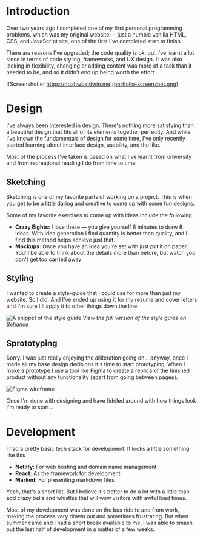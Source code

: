# Introduction

Over two years ago I completed one of my first personal programming problems, which was my original website — just a humble vanilla HTML, CSS, and JavaScript site, one of the first I've completed start to finish.

There are reasons I've upgraded; the code quality is ok, but I've learnt a lot since in terms of code styling, frameworks, and UX design. It was also lacking in flexibility, changing or adding content was more of a task than it needed to be, and so it didn't end up being worth the effort.

![Screenshot of https://noahwbaldwin.me](portfolio-screenshot.png)

# Design

I've always been interested in design. There's nothing more satisfying than a beautiful design that fits all of its elements together perfectly. And while I've known the fundamentals of design for some time, I've only recently started learning about interface design, usability, and the like.

Most of the process I've taken is based on what I've learnt from university and from recreational reading I do from time to time.

## Sketching

Sketching is one of my favorite parts of working on a project. This is when you get to be a little daring and creative to come up with some fun designs.

Some of my favorite exercises to come up with ideas include the following.

- **Crazy Eights:** I love these — you give yourself 8 minutes to draw 8 ideas. With idea generation I find quantity is better than quality, and I find this method helps achieve just that.
- **Mockups:** Once you have an idea you're set with just put it on paper. You'll be able to think about the details more than before, but watch you don't get too carried away

## Styling

I wanted to create a style-guide that I could use for more than just my website. So I did. And I've ended up using it for my resume and cover letters and I'm sure I'll apply it to other things down the line.

![A snippet of the style guide](portfolio-style-guide.png)
*View the full version of the style guide on [Behance](https://www.behance.net/gallery/94816363/Style-Guide-for-Personal-Portfolio)*

## Sprototyping

Sorry. I was just really enjoying the alliteration going on... anyway, once I made all my base design decisions it's time to start prototyping. When I make a prototype I use a tool like Figma to create a replica of the finished product without any functionality (apart from going between pages).

![Figma wireframe](portfolio-figma-wireframe.png)

Once I'm done with designing and have fiddled around with how things look I'm ready to start...

# Development

I had a pretty basic tech stack for development. It looks a little something like this

- **Netlify:** For web hosting and domain name management
- **React:** As the framework for development
- **Marked:** For presenting markdown files

Yeah, that's a short list. But I believe it's better to do a lot with a little than add crazy bells and whistles that will wow visitors with awful load times.

Most of my development was done on the bus ride to and from work, making the process very drawn out and sometimes frustrating. But when summer came and I had a short break available to me, I was able to smash out the last half of development in a matter of a few weeks.